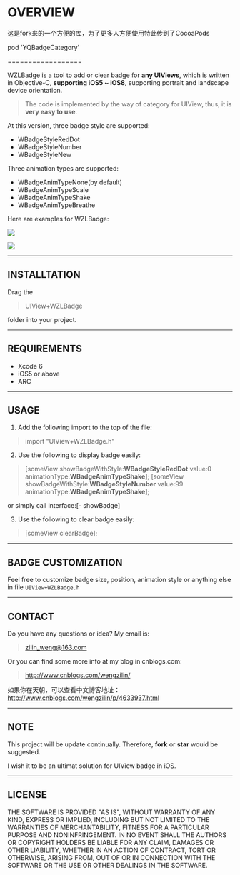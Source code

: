 
OVERVIEW
===================
这是fork来的一个方便的库，为了更多人方便使用特此传到了CocoaPods

pod 'YQBadgeCategory'

==================

WZLBadge is a tool to add or clear badge for **any UIViews**, which is written in Objective-C, **supporting iOS5 ~ iOS8**, supporting portrait and landscape device orientation.

> The code is implemented by the way of category for UIView, thus, 
it is **very easy to use**.

At this version, three badge style are supported:

 - WBadgeStyleRedDot
 - WBadgeStyleNumber
 - WBadgeStyleNew

Three animation types are supported:

 - WBadgeAnimTypeNone(by default)
 - WBadgeAnimTypeScale
 - WBadgeAnimTypeShake
 - WBadgeAnimTypeBreathe
 

Here are examples for WZLBadge:

![](http://chuantu.biz/t2/10/1436431134x-1376436589.gif)

![](http://chuantu.biz/t2/10/1436432051x-1376436545.gif)

----------


INSTALLTATION
-------------
Drag the 
> UIView+WZLBadge

 folder into your project.

----------

REQUIREMENTS
-------------------

 - Xcode 6
 - iOS5 or above
 - ARC

----------


USAGE
-------------

 1. Add the following import to the top of the file:
> import "UIView+WZLBadge.h"

 2. Use the following to display badge easily:

> [someView showBadgeWithStyle:**WBadgeStyleRedDot** value:0 animationType:**WBadgeAnimTypeShake**];
> [someView showBadgeWithStyle:**WBadgeStyleNumber** value:99 animationType:**WBadgeAnimTypeShake**];

or simply call interface:[- showBadge]
 
3. Use the following to clear badge easily:
 

> [someView clearBadge];

----------


BADGE CUSTOMIZATION
--------------------
Feel free to customize badge size, position, animation style or anything else in file `UIView+WZLBadge.h`

----------
CONTACT
--------------------
Do you have any questions or idea? My email is: 

> zilin_weng@163.com

 Or you can find some more info at my blog in cnblogs.com:
 
> http://www.cnblogs.com/wengzilin/

如果你在天朝，可以查看中文博客地址：
http://www.cnblogs.com/wengzilin/p/4633937.html

----------
NOTE
--------------------
This project will be update continually. Therefore, **fork** or **star** would be suggested.

I wish it to be an ultimat solution for UIView badge in iOS.

----------
LICENSE
--------------------
THE SOFTWARE IS PROVIDED "AS IS", WITHOUT WARRANTY OF ANY KIND, EXPRESS OR IMPLIED, INCLUDING BUT NOT LIMITED TO THE WARRANTIES OF MERCHANTABILITY, FITNESS FOR A PARTICULAR PURPOSE AND NONINFRINGEMENT. IN NO EVENT SHALL THE AUTHORS OR COPYRIGHT HOLDERS BE LIABLE FOR ANY CLAIM, DAMAGES OR OTHER LIABILITY, WHETHER IN AN ACTION OF CONTRACT, TORT OR OTHERWISE, ARISING FROM, OUT OF OR IN CONNECTION WITH THE SOFTWARE OR THE USE OR OTHER DEALINGS IN THE SOFTWARE.
